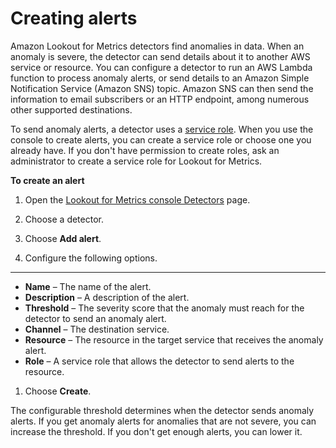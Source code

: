 # Creating alerts<a name="detectors-alerts"></a>

Amazon Lookout for Metrics detectors find anomalies in data\. When an anomaly is severe, the detector can send details about it to another AWS service or resource\. You can configure a detector to run an AWS Lambda function to process anomaly alerts, or send details to an Amazon Simple Notification Service \(Amazon SNS\) topic\. Amazon SNS can then send the information to email subscribers or an HTTP endpoint, among numerous other supported destinations\.

To send anomaly alerts, a detector uses a [service role](permissions-service.md)\. When you use the console to create alerts, you can create a service role or choose one you already have\. If you don't have permission to create roles, ask an administrator to create a service role for Lookout for Metrics\.

**To create an alert**

1. Open the [Lookout for Metrics console Detectors](https://console.aws.amazon.com//lookoutmetrics/home#detectors) page\.

1. Choose a detector\.

1. Choose **Add alert**\.

1. Configure the following options\.

****
   + **Name** – The name of the alert\.
   + **Description** – A description of the alert\.
   + **Threshold** – The severity score that the anomaly must reach for the detector to send an anomaly alert\.
   + **Channel** – The destination service\.
   + **Resource** – The resource in the target service that receives the anomaly alert\.
   + **Role** – A service role that allows the detector to send alerts to the resource\.

1. Choose **Create**\.

The configurable threshold determines when the detector sends anomaly alerts\. If you get anomaly alerts for anomalies that are not severe, you can increase the threshold\. If you don't get enough alerts, you can lower it\.